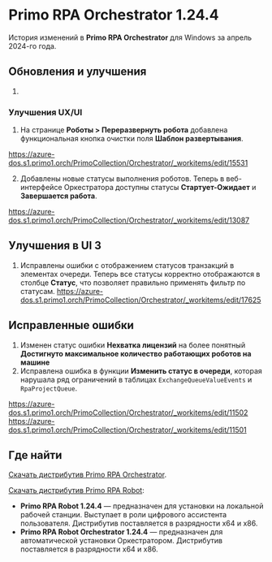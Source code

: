 # Primo RPA Orchestrator 1.24.4

История изменений в **Primo RPA Orchestrator** для Windows за апрель 2024-го года.

## Обновления и улучшения 

1.







### Улучшения UX/UI


1. На странице **Роботы > Переразвернуть робота** добавлена функциональная кнопка очистки поля **Шаблон развертывания**.

https://azure-dos.s1.primo1.orch/PrimoCollection/Orchestrator/_workitems/edit/15531

2. Добавлены новые статусы выполнения роботов. Теперь в веб-интерфейсе Оркестратора доступны статусы **Стартует-Ожидает** и **Завершается работа**.

https://azure-dos.s1.primo1.orch/PrimoCollection/Orchestrator/_workitems/edit/13087



## Улучшения в UI 3

1. Исправлены ошибки с отображением статусов транзакций в элементах очереди. Теперь все статусы корректно отображаются в столбце **Статус**, что позволяет правильно применять фильтр по статусам.
https://azure-dos.s1.primo1.orch/PrimoCollection/Orchestrator/_workitems/edit/17625


## Исправленные ошибки 

1. Изменен статус ошибки **Нехватка лицензий** на более понятный **Достигнуто максимальное количество работающих роботов на машине**
2. Исправлена ошибка в функции **Изменить статус в очереди**, которая нарушала ряд ограничений в таблицах `ExchangeQueueValueEvents` и `RpaProjectQueue`.

https://azure-dos.s1.primo1.orch/PrimoCollection/Orchestrator/_workitems/edit/11502   
https://azure-dos.s1.primo1.orch/PrimoCollection/Orchestrator/_workitems/edit/11501

## Где найти
[Скачать дистрибутив Primo RPA Orchestrator](https://disk.primo-rpa.ru/index.php/s/primo?path=%2FRelease).

[Скачать дистрибутив Primo RPA Robot](https://disk.primo-rpa.ru/index.php/s/primo?path=%2FRelease%2FRobot%2FWindows):
* **Primo RPA Robot 1.24.4** — предназначен для установки на локальной рабочей станции. Выступает в роли цифрового ассистента пользователя. Дистрибутив поставляется в разрядности x64 и x86.
* **Primo RPA Robot Orchestrator 1.24.4** — предназначен для автоматической установки Оркестратором. Дистрибутив поставляется в разрядности x64 и x86.
